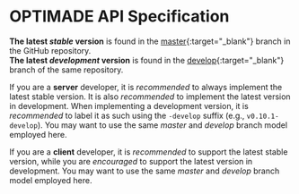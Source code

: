 # OPTIMADE API Specification

**The latest _stable_ version** is found in the [master](https://github.com/Materials-Consortia/OPTIMADE/tree/master/optimade.rst){:target="_blank"} branch in the GitHub repository.  
**The latest _development_ version** is found in the [develop](https://github.com/Materials-Consortia/OPTIMADE/tree/develop/optimade.rst){:target="_blank"} branch of the same repository.

If you are a **server** developer, it is _recommended_ to always implement the latest stable version.
It is also _recommended_ to implement the latest version in development.
When implementing a development version, it is _recommended_ to label it as such using the `-develop` suffix (e.g., `v0.10.1-develop`).
You may want to use the same _master_ and _develop_ branch model employed here.

If you are a **client** developer, it is _recommended_ to support the latest stable version, while you are _encouraged_ to support the latest version in development.
You may want to use the same _master_ and _develop_ branch model employed here.
